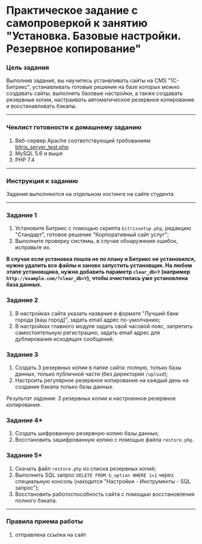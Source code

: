 
# Практическое задание с самопроверкой к занятию "Установка. Базовые настройки. Резервное копирование"

### Цель задания

Выполнив задания, вы научитесь устанвливать сайты на CMS "1С-Битрикс", устанавливать готовые решения на базе которых можно создавать сайты, выполнять базовые настройки, а также создавать резервные копии, настраивать автоматическое резервное копирование и восстанавливать бэкапы.

------

### Чеклист готовности к домашнему заданию

1. Веб-сервер Apache соответствующий требованиям [bitrix_server_test.php](https://www.1c-bitrix.ru/download/scripts/bitrix_server_test.php)
2. MySQL 5.6 и выше
3. PHP 7.4

------

### Инструкция к заданию

Задания выполняются на отдельном хостинге на сайте студента

------

### Задание 1

1. Установите Битрикс с помощью скрипта `bitrixsetup.php`, редакцию "Стандарт", готовое решение "Корпоративный сайт услуг";
2. Выполните проверку системы, в случае обнаружения ошибок, исправьте их.


**В случае если установка пошла не по плану и Битрикс не установился, нужно удалить все файлы и заново запустить установщик. На любом этапе установщика, нужно добавить параметр `clear_db=Y` (например `http://example.com/?clear_db=Y`), чтобы очистилась уже установлена база данных.**

### Задание 2

1. В настройках сайта указать название в формате "Лучший банк города [ваш город]", задать email адрес по-умолчанию;
2. В настройках главного модуля задать свой часовой пояс, запретить самостоятельную регистрацию, задать email адрес для дублирования исходящих сообщений.


### Задание 3

1. Создать 3 резервных копии в папке сайта: полную, только базы данных, только публичной части (без директории `/upload`);
2. Настроить регулярное резервное копирование на каждый день на создания бэкапа только базы данных.

_Результат задания_: 3 резервных копии и настроенное резервное копирование.

### Задание 4*

1. Создать шифрованную резервную копию базы данных;
2. Восстановить зашифрованную копию с помощью файла `restore.php`.


### Задание 5*

1. Скачать файл `restore.php` из списка резервных копий;
2. Выполнить SQL запрос `DELETE FROM b_option WHERE 1=1` через специальную консоль (находится "Настройки - Инструменты - SQL запрос");
3. Восстановить работоспособность сайта с помощью восстановления полного бэкапа.


------

### Правила приема работы

1. отправлена ссылка на сайт


